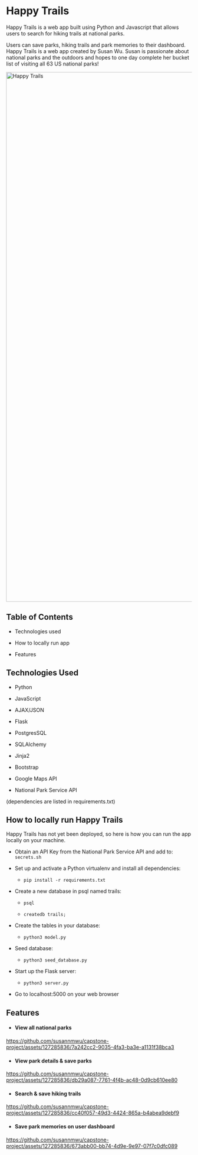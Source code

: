 # Happy Trails

Happy Trails is a web app built using Python and Javascript that allows users to search for hiking trails at national parks.

Users can save parks, hiking trails and park memories to their dashboard. Happy Trails is a web app created by Susan Wu. Susan is passionate about national parks and the outdoors and hopes to one day complete her bucket list of visiting all 63 US national parks!

<img width="1436" alt="Happy Trails" src="https://github.com/susannmwu/capstone-project/assets/127285836/384f9f43-d65f-46ce-9d37-a9bdcb65792a">

## Table of Contents

- Technologies used

- How to locally run app

- Features

## Technologies Used

- Python

- JavaScript

- AJAX/JSON

- Flask

- PostgresSQL

- SQLAlchemy

- Jinja2

- Bootstrap

- Google Maps API

- National Park Service API

(dependencies are listed in requirements.txt)

## How to locally run Happy Trails

Happy Trails has not yet been deployed, so here is how you can run the app locally on your machine.

- Obtain an API Key from the National Park Service API and add to: `secrets.sh`

- Set up and activate a Python virtualenv and install all dependencies:

  - `pip install -r requirements.txt`

- Create a new database in psql named trails:

  - `psql`

  - `createdb trails;`

- Create the tables in your database:

  - `python3 model.py`

- Seed database:

  - `python3 seed_database.py`

- Start up the Flask server:

  - `python3 server.py`

- Go to localhost:5000 on your web browser

## Features

- #### View all national parks

https://github.com/susannmwu/capstone-project/assets/127285836/7a242cc2-9035-4fa3-ba3e-a1131f38bca3

- #### View park details & save parks

https://github.com/susannmwu/capstone-project/assets/127285836/db29a087-7761-4f4b-ac48-0d9cb610ee80

- #### Search & save hiking trails

https://github.com/susannmwu/capstone-project/assets/127285836/cc40f057-49d3-4424-865a-b4abea9debf9

- #### Save park memories on user dashboard

https://github.com/susannmwu/capstone-project/assets/127285836/673abb00-bb74-4d9e-9e97-07f7c0dfc089
